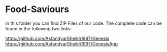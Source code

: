 # Food-Saviours

In this folder you can find ZIP Files of our code. The complete code can be found in the following two links:

https://github.com/AsfandyarSheikh1997/Genesis
https://github.com/AsfandyarSheikh1997/GenesisApp
